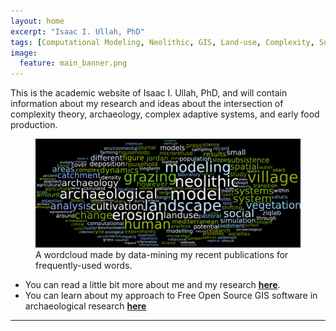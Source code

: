 ```yaml
---
layout: home
excerpt: "Isaac I. Ullah, PhD"
tags: [Computational Modeling, Neolithic, GIS, Land-use, Complexity, Social-Environmental Systems]
image:
  feature: main_banner.png
---
```

This is the academic website of Isaac I. Ullah, PhD, and will contain information about my research and ideas about the intersection of complexity theory, archaeology, complex adaptive systems, and early food production. 

<figure>
	<img src="/images/total_wordcloud.png" width="700">
	<figcaption> A wordcloud made by data-mining my recent publications for frequently-used words.</figcaption>
</figure>


* You can read a little bit more about me and my research [**here**](/about).
* You can learn about my approach to Free Open Source GIS software in archaeological research [**here**](/GIS_Workshops)

---
